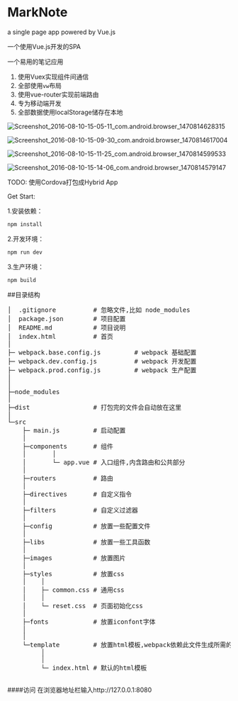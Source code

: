 
# MarkNote
a single page app powered by Vue.js

一个使用Vue.js开发的SPA

一个易用的笔记应用

1. 使用Vuex实现组件间通信
2. 全部使用`vw`布局
3. 使用vue-router实现前端路由
4. 专为移动端开发
5. 全部数据使用localStorage储存在本地

 ![Screenshot_2016-08-10-15-05-11_com.android.browser_1470814628315](images\Screenshot_2016-08-10-15-05-11_com.android.browser_1470814628315.jpg)



 ![Screenshot_2016-08-10-15-09-30_com.android.browser_1470814617004](images\Screenshot_2016-08-10-15-09-30_com.android.browser_1470814617004.jpg)



 ![Screenshot_2016-08-10-15-11-25_com.android.browser_1470814599533](images\Screenshot_2016-08-10-15-11-25_com.android.browser_1470814599533.jpg)



 ![Screenshot_2016-08-10-15-14-06_com.android.browser_1470814579147](images\Screenshot_2016-08-10-15-14-06_com.android.browser_1470814579147.jpg)



TODO: 使用Cordova打包成Hybrid App

Get Start:

1.安装依赖：
```bash
npm install
```
2.开发环境： 
```bash
npm run dev
```
3.生产环境：
```bash
npm build
```

##目录结构
<pre>
│  .gitignore          # 忽略文件,比如 node_modules
│  package.json        # 项目配置
│  README.md           # 项目说明
│  index.html          # 首页
│
├─ webpack.base.config.js         # webpack 基础配置
├─ webpack.dev.config.js          # webpack 开发配置
├─ webpack.prod.config.js         # webpack 生产配置
│
│
├─node_modules
│
├─dist                 # 打包完的文件会自动放在这里
│
└─src
    ├─ main.js         # 启动配置
    │
    ├─components       # 组件
    │       │
    │       └─ app.vue # 入口组件,内含路由和公共部分
    │
    ├─routers          # 路由
    │
    ├─directives       # 自定义指令
    │
    ├─filters          # 自定义过滤器
    │
    ├─config           # 放置一些配置文件
    │
    ├─libs             # 放置一些工具函数
    │
    ├─images           # 放置图片
    │
    ├─styles           # 放置css
    │    │
    │    ├─ common.css # 通用css
    │    │
    │    └─ reset.css  # 页面初始化css
    │
    ├─fonts            # 放置iconfont字体
    │
    │
    └─template         # 放置html模板,webpack依赖此文件生成所需的html
         │
         │
         └─ index.html # 默认的html模板

</pre>

####访问
在浏览器地址栏输入http://127.0.0.1:8080
